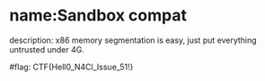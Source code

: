 # name:Sandbox compat
description: x86 memory segmentation is easy, just put everything untrusted under 4G.

#flag: CTF{Hell0_N4Cl_Issue_51!}